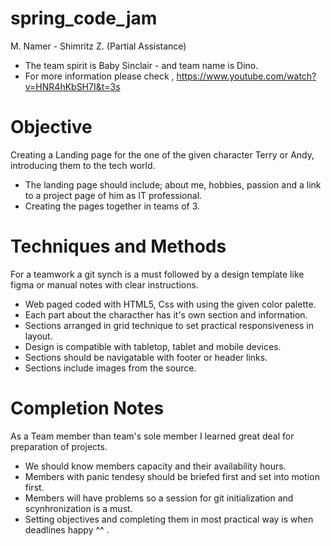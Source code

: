 # spring_code_jam
M. Namer - Shimritz Z. (Partial Assistance)
- The team spirit is Baby Sinclair - and team name is Dino.
- For more information please check , https://www.youtube.com/watch?v=HNR4hKbSH7I&t=3s

# Objective #
Creating a Landing page for the one of the given character Terry or Andy, introducing them to the tech world.
- The landing page should include; about me, hobbies, passion and a link to a project page of him as IT professional.
- Creating the pages together in teams of 3.

# Techniques and Methods
For a teamwork a git synch is a must followed by a design template like figma or manual notes with clear instructions.

- Web paged coded with HTML5, Css with using the given color palette.
- Each part about the characther has it's own section and information.
- Sections arranged in grid technique to set practical responsiveness in layout.
- Design is compatible with tabletop, tablet and mobile devices.
- Sections should be navigatable with footer or header links.
- Sections include images from the source.

# Completion Notes
As a Team member than team's sole member I learned great deal for preparation of projects.

- We should know members capacity and their availability hours.
- Members with panic tendesy should be briefed first and set into motion first.
- Members will have problems so a session for git initialization and scynhronization is a must.
- Setting objectives and completing them in most practical way is when deadlines happy ^^ .


